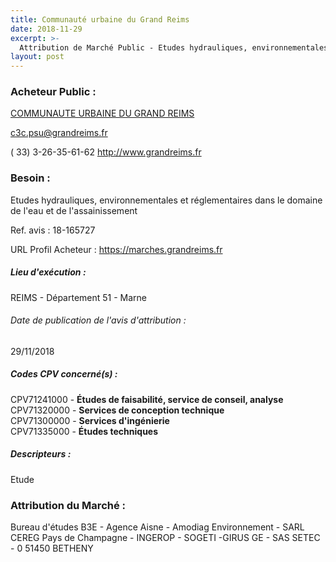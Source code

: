 ```yaml
---
title: Communauté urbaine du Grand Reims
date: 2018-11-29
excerpt: >-
  Attribution de Marché Public - Etudes hydrauliques, environnementales et réglementaires dans le domaine de l'eau et de l'assainissement
layout: post
---
```


### Acheteur Public : 
<a href="/acheteur-133/siren-200067213"> COMMUNAUTE URBAINE DU GRAND REIMS</a><br/>



c3c.psu@grandreims.fr

( 33) 3-26-35-61-62
http://www.grandreims.fr
### Besoin :

Etudes hydrauliques, environnementales et réglementaires dans le domaine de l'eau et de l'assainissement

Ref. avis : 18-165727

URL Profil Acheteur : https://marches.grandreims.fr

##### Lieu d'exécution :

REIMS - Département 51 - Marne

###### Date de publication de l'avis d'attribution : 
29/11/2018

##### Codes CPV concerné(s) :
CPV71241000 - **Études de faisabilité, service de conseil, analyse** <br/>
CPV71320000 - **Services de conception technique** <br/>
CPV71300000 - **Services d'ingénierie** <br/>
CPV71335000 - **Études techniques** <br/>

##### Descripteurs :
Etude <br/>

### Attribution du Marché :
Bureau d'études B3E - Agence Aisne - Amodiag Environnement - SARL CEREG Pays de Champagne - INGEROP - SOGETI -GIRUS GE - SAS SETEC - 0 51450 BETHENY <br/>
